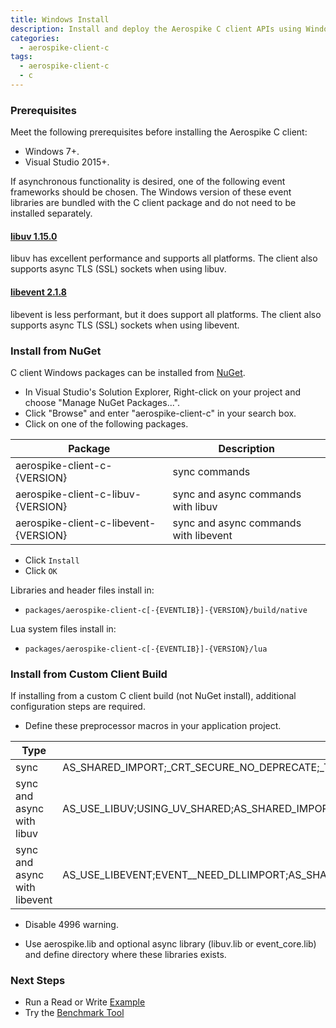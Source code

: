 ```yaml
---
title: Windows Install
description: Install and deploy the Aerospike C client APIs using Windows.
categories:
  - aerospike-client-c
tags:
  - aerospike-client-c
  - c
---
```


### Prerequisites

Meet the following prerequisites before installing the Aerospike C client:

- Windows 7+.
- Visual Studio 2015+.

If asynchronous functionality is desired, one of the following event frameworks should be chosen.
The Windows version of these event libraries are bundled with the C client package and do not
need to be installed separately.

#### [libuv 1.15.0](http://docs.libuv.org)

libuv has excellent performance and supports all platforms.  The client also supports async
TLS (SSL) sockets when using libuv.

#### [libevent 2.1.8](http://libevent.org)

libevent is less performant, but it does support all platforms.  The client also supports async
TLS (SSL) sockets when using libevent.

### Install from NuGet

C client Windows packages can be installed from [NuGet](https://www.nuget.org/packages?q=aerospike-client-c).

- In Visual Studio's Solution Explorer, Right-click on your project and choose "Manage NuGet Packages...".
- Click "Browse" and enter "aerospike-client-c" in your search box.
- Click on one of the following packages.

| Package | Description |
| ------- | ----------- |
| aerospike-client-c-{VERSION} | sync commands |
| aerospike-client-c-libuv-{VERSION} | sync and async commands with libuv |
| aerospike-client-c-libevent-{VERSION} | sync and async commands with libevent |

- Click `Install`
- Click `OK`

Libraries and header files install in:

- `packages/aerospike-client-c[-{EVENTLIB}]-{VERSION}/build/native`

Lua system files install in:

- `packages/aerospike-client-c[-{EVENTLIB}]-{VERSION}/lua`

### Install from Custom Client Build

If installing from a custom C client build (not NuGet install), additional configuration steps are required.

- Define these preprocessor macros in your application project.

| Type | Macros |
| ------- | ----------- |
| sync | AS_SHARED_IMPORT;_CRT_SECURE_NO_DEPRECATE;_TIMESPEC_DEFINED |
| sync and async with libuv | AS_USE_LIBUV;USING_UV_SHARED;AS_SHARED_IMPORT;_CRT_SECURE_NO_DEPRECATE;_TIMESPEC_DEFINED |
| sync and async with libevent | AS_USE_LIBEVENT;EVENT__NEED_DLLIMPORT;AS_SHARED_IMPORT;_CRT_SECURE_NO_DEPRECATE;_TIMESPEC_DEFINED |

- Disable 4996 warning.

- Use aerospike.lib and optional async library (libuv.lib or event_core.lib) and define directory where these libraries exists.

### Next Steps
- Run a Read or Write [Example](/docs/client/c/examples)
- Try the [Benchmark Tool](/docs/client/c/benchmarks)
